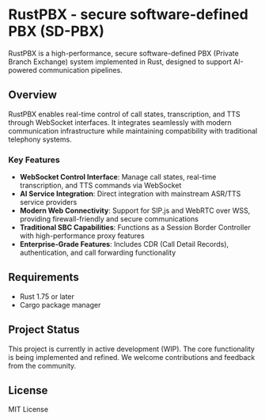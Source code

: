 # RustPBX - secure software-defined PBX (SD-PBX)

RustPBX is a high-performance, secure software-defined PBX (Private Branch Exchange) system implemented in Rust, designed to support AI-powered communication pipelines.

## Overview

RustPBX enables real-time control of call states, transcription, and TTS through WebSocket interfaces. It integrates seamlessly with modern communication infrastructure while maintaining compatibility with traditional telephony systems.

### Key Features

- **WebSocket Control Interface**: Manage call states, real-time transcription, and TTS commands via WebSocket
- **AI Service Integration**: Direct integration with mainstream ASR/TTS service providers
- **Modern Web Connectivity**: Support for SIP.js and WebRTC over WSS, providing firewall-friendly and secure communications
- **Traditional SBC Capabilities**: Functions as a Session Border Controller with high-performance proxy features
- **Enterprise-Grade Features**: Includes CDR (Call Detail Records), authentication, and call forwarding functionality

## Requirements

- Rust 1.75 or later
- Cargo package manager

## Project Status

This project is currently in active development (WIP). The core functionality is being implemented and refined. We welcome contributions and feedback from the community.

## License

MIT License
